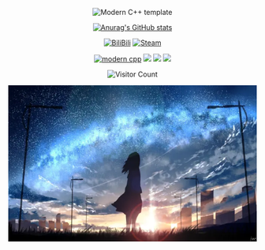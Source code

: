 <div id="title" align=center>
<div id="Visitor Count" align=center>
  
![Modern C++ template][github-sub-title:img]

[![Anurag's GitHub stats](https://github-readme-stats.vercel.app/api?username=Arctic-Fox14&show_icons=true&theme=tokyonight)](https://space.bilibili.com/401803520)

[![BiliBili](https://img.shields.io/badge/Video-Welcome_to_my_BiliBili-brightgreen)](https://space.bilibili.com/401803520)
[![Steam](https://img.shields.io/badge/Steam-My_Steam_HomePage-blue)](https://steamcommunity.com/profiles/76561199035406183/)

[![modern cpp](https://img.shields.io/badge/Code-C++-blue)](https://learn.microsoft.com/zh-cn/cpp/cpp/welcome-back-to-cpp-modern-cpp) 
![](https://img.shields.io/badge/讨厌-熬夜-yellow) 
![](https://img.shields.io/badge/喜欢-Counter--Strike_2-red) 
![](https://img.shields.io/badge/致力于-建设ZeRo社区-green)

</div>

![Visitor Count](https://profile-counter.glitch.me/Arctic-Fox14/count.svg)

![头像](image/壁纸.jpg)

[github-sub-title:img]: https://readme-typing-svg.herokuapp.com?font=Segoe+Script&center=true&lines=北极狐_Arctic_Fox.
